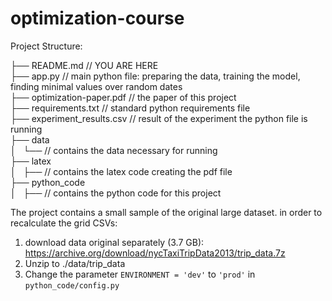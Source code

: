 # optimization-course

Project Structure:

├── README.md  // YOU ARE HERE<br>
├── app.py // main python file: preparing the data, training the model, finding minimal values over random dates<br>
├── optimization-paper.pdf // the paper of this project<br>
├── requirements.txt // standard python requirements file<br>
├── experiment_results.csv // result of the experiment the python file is running<br>
├── data <br>
│   └── // contains the data necessary for running <br>
├── latex <br>
│   ├── // contains the latex code creating the pdf file <br>
├── python_code <br>
│   ├── // contains the python code for this project <br>


The project contains a small sample of the original large dataset.
in order to recalculate the grid CSVs:
1. download data original separately (3.7 GB):
https://archive.org/download/nycTaxiTripData2013/trip_data.7z
2. Unzip to ./data/trip_data
3. Change the parameter `ENVIRONMENT = 'dev'` to `'prod'` in `python_code/config.py`